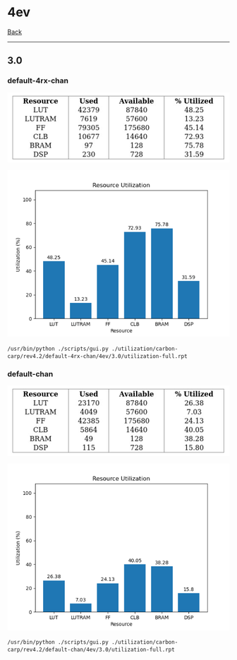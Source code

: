 # 4ev

[Back](<../rev4.2.md>)

---

## 3.0
### default-4rx-chan

<p align="center">
	<img src="../../../../images/carbon-carp/rev4.2/default-4rx-chan/4ev/3.0/table.jpg" />
</p>

<p align="center">
	<img src="../../../../images/carbon-carp/rev4.2/default-4rx-chan/4ev/3.0/graph.png" />
</p>

`/usr/bin/python ./scripts/gui.py ./utilization/carbon-carp/rev4.2/default-4rx-chan/4ev/3.0/utilization-full.rpt`

### default-chan

<p align="center">
	<img src="../../../../images/carbon-carp/rev4.2/default-chan/4ev/3.0/table.jpg" />
</p>

<p align="center">
	<img src="../../../../images/carbon-carp/rev4.2/default-chan/4ev/3.0/graph.png" />
</p>

`/usr/bin/python ./scripts/gui.py ./utilization/carbon-carp/rev4.2/default-chan/4ev/3.0/utilization-full.rpt`

